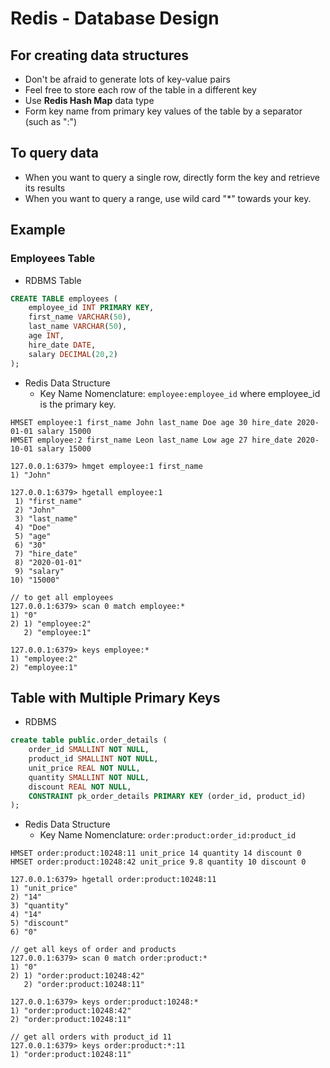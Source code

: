 # Redis - Database Design

## For creating data structures

- Don't be afraid to generate lots of key-value pairs
- Feel free to store each row of the table in a different key
- Use **Redis Hash Map** data type
- Form key name from primary key values of the table by a separator (such as ":")

## To query data

- When you want to query a single row, directly form the key and retrieve its results
- When you want to query a range, use wild card "\*" towards your key.

## Example

### Employees Table

- RDBMS Table

```sql
CREATE TABLE employees (
    employee_id INT PRIMARY KEY,
    first_name VARCHAR(50),
    last_name VARCHAR(50),
    age INT,
    hire_date DATE,
    salary DECIMAL(20,2)
);
```

- Redis Data Structure
  - Key Name Nomenclature: `employee:employee_id` where employee_id is the primary key.

```
HMSET employee:1 first_name John last_name Doe age 30 hire_date 2020-01-01 salary 15000
HMSET employee:2 first_name Leon last_name Low age 27 hire_date 2020-10-01 salary 15000

127.0.0.1:6379> hmget employee:1 first_name
1) "John"

127.0.0.1:6379> hgetall employee:1
 1) "first_name"
 2) "John"
 3) "last_name"
 4) "Doe"
 5) "age"
 6) "30"
 7) "hire_date"
 8) "2020-01-01"
 9) "salary"
10) "15000"

// to get all employees
127.0.0.1:6379> scan 0 match employee:*
1) "0"
2) 1) "employee:2"
   2) "employee:1"

127.0.0.1:6379> keys employee:*
1) "employee:2"
2) "employee:1"
```

## Table with Multiple Primary Keys

- RDBMS

```sql
create table public.order_details (
    order_id SMALLINT NOT NULL,
    product_id SMALLINT NOT NULL,
    unit_price REAL NOT NULL,
    quantity SMALLINT NOT NULL,
    discount REAL NOT NULL,
    CONSTRAINT pk_order_details PRIMARY KEY (order_id, product_id)
);
```

- Redis Data Structure
  - Key Name Nomenclature: `order:product:order_id:product_id`

```
HMSET order:product:10248:11 unit_price 14 quantity 14 discount 0
HMSET order:product:10248:42 unit_price 9.8 quantity 10 discount 0

127.0.0.1:6379> hgetall order:product:10248:11
1) "unit_price"
2) "14"
3) "quantity"
4) "14"
5) "discount"
6) "0"

// get all keys of order and products
127.0.0.1:6379> scan 0 match order:product:*
1) "0"
2) 1) "order:product:10248:42"
   2) "order:product:10248:11"

127.0.0.1:6379> keys order:product:10248:*
1) "order:product:10248:42"
2) "order:product:10248:11"

// get all orders with product_id 11
127.0.0.1:6379> keys order:product:*:11
1) "order:product:10248:11"
```
